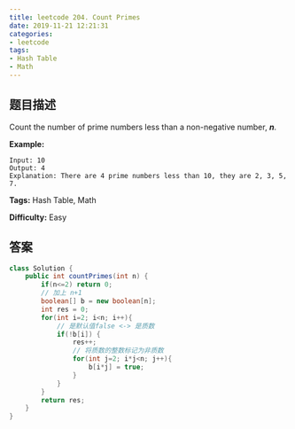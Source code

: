 ```yaml
---
title: leetcode 204. Count Primes
date: 2019-11-21 12:21:31
categories:
- leetcode
tags:
- Hash Table
- Math
---
```

## 题目描述
Count the number of prime numbers less than a non-negative number, **_n_**.

**Example:**
        
    Input: 10
    Output: 4
    Explanation: There are 4 prime numbers less than 10, they are 2, 3, 5, 7.
    


**Tags:** Hash Table, Math

**Difficulty:** Easy
## 答案
<!--more-->
```java
class Solution {
    public int countPrimes(int n) {
        if(n<=2) return 0;
        // 加上 n+1
        boolean[] b = new boolean[n];
        int res = 0;
        for(int i=2; i<n; i++){
            // 是默认值false <-> 是质数
            if(!b[i]) {
                res++;
                // 将质数的整数标记为非质数
                for(int j=2; i*j<n; j++){
                    b[i*j] = true;
                }
            }
        }
        return res;
    }
}
```
